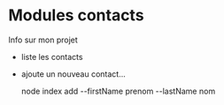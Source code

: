 # Modules contacts #

Info sur mon projet

- liste les contacts
- ajoute un nouveau contact...

    node index add --firstName prenom --lastName nom